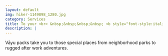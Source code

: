 ```yaml
---
layout: default
img: hiker-1149898_1280.jpg
category: Services
title: To your <br> &nbsp;&nbsp;&nbsp;&nbsp; <b style="font-style:italic;">- Adventurous Life</b>
description: |
---
```

  Vāyu packs take you to those special places from neighborhood parks to rugged after work adventures.
